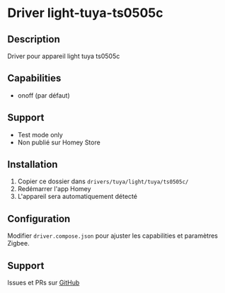 # Driver light-tuya-ts0505c

## Description
Driver pour appareil light tuya ts0505c

## Capabilities
- onoff (par défaut)

## Support
- Test mode only
- Non publié sur Homey Store

## Installation
1. Copier ce dossier dans `drivers/tuya/light/tuya/ts0505c/`
2. Redémarrer l'app Homey
3. L'appareil sera automatiquement détecté

## Configuration
Modifier `driver.compose.json` pour ajuster les capabilities et paramètres Zigbee.

## Support
Issues et PRs sur [GitHub](https://github.com/dlnraja/com.tuya.zigbee)
